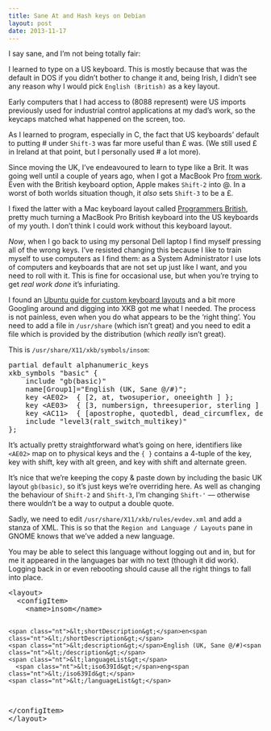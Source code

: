 ```yaml
---
title: Sane At and Hash keys on Debian
layout: post
date: 2013-11-17
---
```

I say sane, and I&rsquo;m not being totally fair:

I learned to type on a US keyboard. This is mostly because that was the default in DOS if you didn&rsquo;t bother to change it and, being Irish, I didn&rsquo;t see any reason why I would pick `English (British)` as a key layout.

Early computers that I had access to (8088 represent) were US imports previously used for industrial control applications at my dad&rsquo;s work, so the keycaps matched what happened on the screen, too.

As I learned to program, especially in C, the fact that US keyboards&rsquo; default to putting # under `Shift-3` was far more useful than &pound; was. (We still used &pound; in Ireland at that point, but I personally used # a lot more).

Since moving the UK, I&rsquo;ve endeavoured to learn to type like a Brit. It was going well until a couple of years ago, when I got a MacBook Pro [from work][1]. Even with the British keyboard option, Apple makes `Shift-2` into @. In a worst of both worlds situation though, it _also_ sets `Shift-3` to be a &pound;.

I fixed the latter with a Mac keyboard layout called [Programmers British][2], pretty much turning a MacBook Pro British keyboard into the US keyboards of my youth. I don&rsquo;t think I could work without this keyboard layout.

_Now_, when I go back to using my personal Dell laptop I find myself pressing all of the wrong keys. I&rsquo;ve resisted changing this because I like to train myself to use computers as I find them: as a System Administrator I use lots of computers and keyboards that are not set up just like I want, and you need to roll with it. This is fine for occasional use, but when you&rsquo;re trying to get _real work done_ it&rsquo;s infuriating.

I found an [Ubuntu guide for custom keyboard layouts][3] and a bit more Googling around and digging into XKB got me what I needed. The process is not painless, even when you do what appears to be the &lsquo;right thing&rsquo;. You need to add a file in `/usr/share` (which isn&rsquo;t great) and you need to edit a file which is provided by the distribution (which _really_ isn&rsquo;t great).

This is `/usr/share/X11/xkb/symbols/insom`:

<div class="codehilite">
  <pre>partial default alphanumeric_keys
xkb_symbols "basic" {
    include "gb(basic)"
    name[Group1]="English (UK, Sane @/#)";
    key &lt;AE02&gt;  { [2, at, twosuperior, oneeighth ] };
    key &lt;AE03&gt;  { [3, numbersign, threesuperior, sterling ] };
    key &lt;AC11&gt;  { [apostrophe, quotedbl, dead_circumflex, dead_caron] };
    include "level3(ralt_switch_multikey)"
};
</pre>
</div>

It&rsquo;s actually pretty straightforward what&rsquo;s going on here, identifiers like `<AE02>` map on to physical keys and the `{ }` contains a 4-tuple of the key, key with shift, key with alt green, and key with shift and alternate green.

It&rsquo;s nice that we&rsquo;re keeping the copy & paste down by including the basic UK layout `gb(basic)`, so it&rsquo;s just keys we&rsquo;re overriding here. As well as changing the behaviour of `Shift-2` and `Shift-3`, I&rsquo;m changing `Shift-'` &mdash; otherwise there wouldn&rsquo;t be a way to output a double quote.

Sadly, we need to edit `/usr/share/X11/xkb/rules/evdev.xml` and add a stanza of XML. This is so that the `Region and Language / Layouts` pane in GNOME knows that we&rsquo;ve added a new language.

You may be able to select this language without logging out and in, but for me it appeared in the languages bar with no text (though it did work). Logging back in or even rebooting should cause all the right things to fall into place.

<div class="codehilite">
  <pre><span class="nt">&lt;layout&gt;</span>
  <span class="nt">&lt;configItem&gt;</span>
    <span class="nt">&lt;name&gt;</span>insom<span class="nt">&lt;/name&gt;</span>

    <span class="nt">&lt;shortDescription&gt;</span>en<span class="nt">&lt;/shortDescription&gt;</span>
    <span class="nt">&lt;description&gt;</span>English (UK, Sane @/#)<span class="nt">&lt;/description&gt;</span>
    <span class="nt">&lt;languageList&gt;</span>
      <span class="nt">&lt;iso639Id&gt;</span>eng<span class="nt">&lt;/iso639Id&gt;</span>
    <span class="nt">&lt;/languageList&gt;</span>
  <span class="nt">&lt;/configItem&gt;</span>
<span class="nt">&lt;/layout&gt;</span>
</pre>
</div>

 [1]: http://www.iwebsolutions.co.uk/
 [2]: https://twitter.com/insom/status/222451533638410240
 [3]: https://help.ubuntu.com/community/Howto%3A%20Custom%20keyboard%20layout%20definitions


